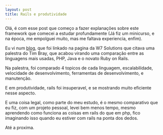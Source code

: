 ```yaml
---
layout: post
title: Rails e produtividade
---
```


Olá, é com esse post que começo a fazer explanações sobre este framework que comecei a estudar profundamente (Já fiz um minicurso, e na época, me empolguei muito, mas me faltava experiencia, enfim).

Eu vi num [blog](http://blog.feliperibeiro.com/2007/10/tim-bray-compara-php-rails-e-java.html), que foi linkado na pagina da W7 Solutions que citava uma palestra do Tim Bray, que acabou virando uma comparação entre as linguagens mais usadas, PHP, Java e o novato Ruby on Rails.

Na palestra, foi comparado 4 topicos de cada linguagem, escalabilidade, velocidade de desenvolvimento, ferramentas de desenvolvimento, e manutenção.

E em produtividade, rails foi insuperavel, e se mostrando muito eficiente nesse aspecto.

E uma coisa legal, como parte do meu estudo, é o mesmo comparativo que eu fiz, com um projeto pessoal, levei bem menos tempo, mesmo aprendendo como funciona as coisas em rails do que em php, fico imaginando isso quando eu estiver com rails na ponta dos dedos.

Até a proxima.
